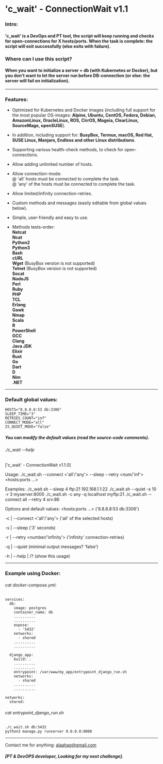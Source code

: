 # 'c_wait' - ConnectionWait v1.1

<h3>Intro:</h3>  

<h4>'c_wait' is a DevOps and PT tool, the script will keep running and checks for open-connections for X hosts/ports.  
When the task is complete: the script will exit successfully (else exits with failure).</h4>  

<h3>Where can I use this script?</h3>  
<h4>When you want to initialize a server + db (with Kubernetes or Docker), but you don't want to let the server run before DB-connection (or else: the server will fail on initialization).</h4>  

--------------------

<h3>Features:</h3>  

* Optimized for Kubernetes and Docker images (including full support for the most popular OS-images: <b>Alpine, Ubuntu, CentOS, Fedora, Debian, AmazonLinux, OracleLinux, ROS, CirrOS, Mageia, ClearLinux, SourceMage, openSUSE</b>).  
* In addition, including support for: <b>BusyBox, Termux, macOS, Red Hat, SUSE Linux, Manjaro, Endless and other Linux distributions</b>.  
* Supporting various health-check methods, to check for open-connections.  
* Allow adding unlimited number of hosts.  
* Allow connection-mode:  
  @ 'all' hosts must be connected to complete the task.  
  @ 'any' of the hosts must be connected to complete the task.  
* Allow limited/infinity connection-retries.  
* Custom methods and messages (easily editable from global values below).  
* Simple, user-friendly and easy to use.  

* Methods tests-order:  
<b>Netcat</b>  
<b>Ncat</b>  
<b>Python2</b>  
<b>Python3</b>  
<b>Bash</b>  
<b>cURL</b>  
<b>Wget</b>      (BusyBox version is not supported)  
<b>Telnet</b>    (BusyBox version is not supported)  
<b>Socat</b>  
<b>NodeJS</b>  
<b>Perl</b>  
<b>Ruby</b>  
<b>PHP</b>  
<b>TCL</b>  
<b>Erlang</b>  
<b>Gawk</b>  
<b>Nmap</b>  
<b>Scala</b>  
<b>R</b>  
<b>PowerShell</b>  
<b>GCC</b>  
<b>Clang</b>  
<b>Java JDK</b>  
<b>Elixir</b>  
<b>Rust</b>  
<b>Go</b>  
<b>Dart</b>  
<b>D</b>  
<b>Nim</b>  
<b>.NET</b>   

--------------------

<h3>Default global values:</h3>  

```
HOSTS="8.8.8.8:53 db:3306"  
SLEEP_TIME="3"  
RETRIES_COUNT="inf"  
CONNECT_MODE="all"  
IS_QUIET_MODE="false"  
```

<h5>You can modify the default values (read the source-code comments).</h5>  

<h6>./c_wait --help</h6>  

['c_wait' - ConnectionWait v1.1.0]

Usage:
  ./c_wait.sh --connect <'all'/'any'>
     --sleep <secs> --retry <num/'inf'>
     <hosts:ports ...>

Examples:
  ./c_wait.sh --sleep 4 ftp:21 192.168.1.1:22
  ./c_wait.sh --quiet -s 10 -r 3 myserver:8000
  ./c_wait.sh -c any -q localhost myftp:21
  ./c_wait.sh --connect all --retry 4 srv:86

Options and default values:
  <hosts:ports ...>
     ('8.8.8.8:53 db:3306')

  -c | --connect <'all'/'any'>
     ('all' of the selected hosts)

  -s | --sleep <seconds>
     ('3' seconds)

  -r | --retry <number/'infinity'>
     ('infinity' connection-retries)

  -q | --quiet
     (minimal output messages? 'false')

  -h | --help | /?
     (show this usage)
    
--------------------

<h3>Example using Docker:</h3>  
<h6>cat docker-compose.yml:</h6>  

```
services:  
  db:  
    image: postgres  
    container_name: db  
    ..........  
    ..........  
    expose:  
      - '5432'
    networks:  
      - shared  
    ..........  
    ..........  

  django_app:  
    build: .  
    ..........  
    ..........  
    entrypoint: /var/www/my_app/entrypoint_django_run.sh  
    networks:  
      - shared  
    ..........  
    ..........  

networks:  
  shared:    
```

<h6>cat entrypoint_django_run.sh</h6>  

```
./c_wait.sh db:5432  
python3 manage.py runserver 0.0.0.0:8000  
```

--------------------

Contact me for anything: alaahag@gmail.com  
<h5>[PT & DevOPS developer, Looking for my next challenge].</h5>
